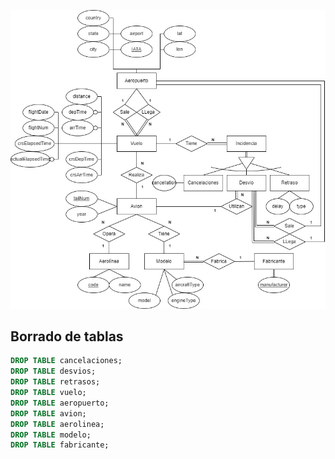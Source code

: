 ![Modelo entidad relación](https://github.com/Hec7or-Uni/bbdd-pr-3/blob/main/assets/entidadRelacion.jpg)

## Borrado de tablas
```sql
DROP TABLE cancelaciones;
DROP TABLE desvios;
DROP TABLE retrasos;
DROP TABLE vuelo;
DROP TABLE aeropuerto;
DROP TABLE avion;
DROP TABLE aerolinea;
DROP TABLE modelo;
DROP TABLE fabricante;
```